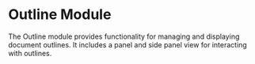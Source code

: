 # Outline Module

The Outline module provides functionality for managing and displaying document outlines. It includes a panel and side panel view for interacting with outlines.
